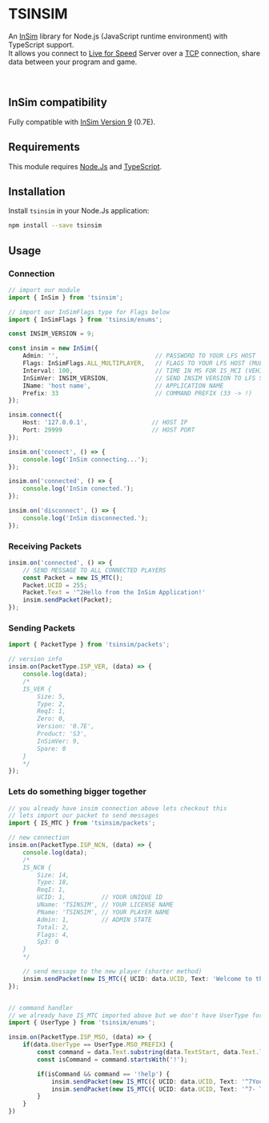 # TSINSIM
An [InSim](https://en.lfsmanual.net/wiki/InSim.txt) library for Node.js (JavaScript runtime environment) with TypeScript support.<br>
It allows you connect to [Live for Speed](https://www.lfs.net) Server over a [TCP](https://lt.wikipedia.org/wiki/TCP) connection, share data between your program and game.

<br>

## InSim compatibility
Fully compatible with [InSim Version 9](https://github.com/Iamproplayer7/tsinsim/blob/main/InSim.h.txt) (0.7E).

## Requirements
This module requires [Node.Js](https://nodejs.org/en) and [TypeScript](https://www.typescriptlang.org/).<br>

## Installation
Install `tsinsim` in your Node.Js application:<br>
```bash
npm install --save tsinsim
```

## Usage
### Connection
```typescript
// import our module
import { InSim } from 'tsinsim';

// import our InSimFlags type for Flags below
import { InSimFlags } from 'tsinsim/enums';

const INSIM_VERSION = 9;

const insim = new InSim({
    Admin: '',                           // PASSWORD TO YOUR LFS HOST
    Flags: InSimFlags.ALL_MULTIPLAYER,   // FLAGS TO YOUR LFS HOST (MULTIPLAYER)
    Interval: 100,                       // TIME IN MS FOR IS_MCI (VEHICLE UPDATE PACKET). MINIMUM: 10 MS, RECOMMENDED: > 100 MS
    InSimVer: INSIM_VERSION,             // SEND INSIM VERSION TO LFS SERVER
    IName: 'host name',                  // APPLICATION NAME
    Prefix: 33                           // COMMAND PREFIX (33 -> !)                        
});

insim.connect({ 
    Host: '127.0.0.1',                  // HOST IP
    Port: 29999                         // HOST PORT
});

insim.on('connect', () => {
    console.log('InSim connecting...');
});

insim.on('connected', () => {
    console.log('InSim conected.');
});

insim.on('disconnect', () => {
    console.log('InSim disconnected.');
});
```

### Receiving Packets
```typescript
insim.on('connected', () => {
    // SEND MESSAGE TO ALL CONNECTED PLAYERS
    const Packet = new IS_MTC();
    Packet.UCID = 255;
    Packet.Text = '^2Hello from the InSim Application!'
    insim.sendPacket(Packet);
});
```

### Sending Packets
```typescript
import { PacketType } from 'tsinsim/packets';

// version info
insim.on(PacketType.ISP_VER, (data) => {
    console.log(data);
    /*
    IS_VER {
        Size: 5,
        Type: 2,
        ReqI: 1,
        Zero: 0,
        Version: '0.7E',
        Product: 'S3',
        InSimVer: 9,
        Spare: 0
    }
    */
});
```

### Lets do something bigger together
```typescript
// you already have insim connection above lets checkout this
// lets import our packet to send messages
import { IS_MTC } from 'tsinsim/packets';

// new connection
insim.on(PacketType.ISP_NCN, (data) => {
    console.log(data);
    /*
    IS_NCN {
        Size: 14,
        Type: 18,
        ReqI: 1,
        UCID: 1,          // YOUR UNIQUE ID
        UName: 'TSINSIM', // YOUR LICENSE NAME
        PName: 'TSINSIM', // YOUR PLAYER NAME
        Admin: 1,         // ADMIN STATE
        Total: 2,
        Flags: 4,
        Sp3: 0
    }
    */

    // send message to the new player (shorter method)
    insim.sendPacket(new IS_MTC({ UCID: data.UCID, Text: 'Welcome to the server a little adventurer! Use: !help' }));
});


// command handler
// we already have IS_MTC imported above but we don't have UserType for easier data handling
import { UserType } from 'tsinsim/enums';

insim.on(PacketType.ISP_MSO, (data) => {
    if(data.UserType == UserType.MSO_PREFIX) {
        const command = data.Text.substring(data.TextStart, data.Text.length);
        const isCommand = command.startsWith('!');

        if(isCommand && command == '!help') {
            insim.sendPacket(new IS_MTC({ UCID: data.UCID, Text: '^7You used command ^3!help ^7adventurer:' }));
            insim.sendPacket(new IS_MTC({ UCID: data.UCID, Text: '^7- This is example of module ^3tsinsim' }));
        }
    }
})
```